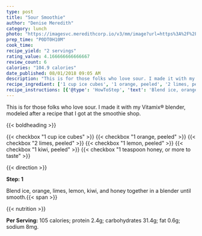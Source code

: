 ```yaml
---
type: post
title: "Sour Smoothie"
author: "Denise Meredith"
category: lunch
photo: "https://imagesvc.meredithcorp.io/v3/mm/image?url=https%3A%2F%2Fimages.media-allrecipes.com%2Fuserphotos%2F1090133.jpg"
prep_time: "P0DT0H10M"
cook_time: 
recipe_yield: "2 servings"
rating_value: 4.166666666666667
review_count: 6
calories: "104.9 calories"
date_published: 08/01/2018 09:05 AM
description: "This is for those folks who love sour. I made it with my Vitamix® blender, modeled after a recipe that I got at the smoothie shop."
recipe_ingredient: ['1 cup ice cubes', '1 orange, peeled', '2 limes, peeled', '1 lemon, peeled', '1 kiwi, peeled', '1 teaspoon honey, or more to taste']
recipe_instructions: [{'@type': 'HowToStep', 'text': 'Blend ice, orange, limes, lemon, kiwi, and honey together in a blender until smooth.\n'}]
---
```


This is for those folks who love sour. I made it with my Vitamix® blender, modeled after a recipe that I got at the smoothie shop. 

{{< boldheading >}}

{{< checkbox "1 cup ice cubes" >}}
{{< checkbox "1  orange, peeled" >}}
{{< checkbox "2  limes, peeled" >}}
{{< checkbox "1  lemon, peeled" >}}
{{< checkbox "1  kiwi, peeled" >}}
{{< checkbox "1 teaspoon honey, or more to taste" >}}


{{< direction >}}

**Step: 1**

Blend ice, orange, limes, lemon, kiwi, and honey together in a blender until smooth.{{< span >}}

{{< nutrition >}}

**Per Serving:** 105 calories; protein 2.4g; carbohydrates 31.4g; fat 0.6g; sodium 8mg.